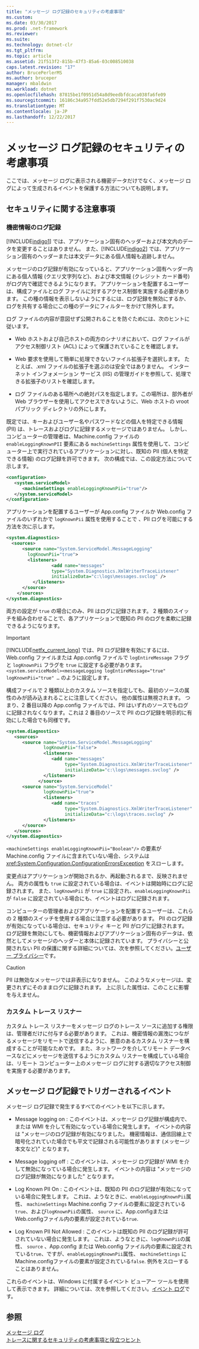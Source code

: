 ```yaml
---
title: "メッセージ ログ記録のセキュリティの考慮事項"
ms.custom: 
ms.date: 03/30/2017
ms.prod: .net-framework
ms.reviewer: 
ms.suite: 
ms.technology: dotnet-clr
ms.tgt_pltfrm: 
ms.topic: article
ms.assetid: 21f513f2-815b-47f3-85a6-03c008510038
caps.latest.revision: "17"
author: BrucePerlerMS
ms.author: bruceper
manager: mbaldwin
ms.workload: dotnet
ms.openlocfilehash: 87815be1f0951d54a8d9eedbfdcaca038fa6fe09
ms.sourcegitcommit: 16186c34a957fdd52e5db7294f291f7530ac9d24
ms.translationtype: MT
ms.contentlocale: ja-JP
ms.lasthandoff: 12/22/2017
---
```

# <a name="security-concerns-for-message-logging"></a>メッセージ ログ記録のセキュリティの考慮事項
ここでは、メッセージ ログに表示される機密データだけでなく、メッセージ ログによって生成されるイベントを保護する方法についても説明します。  
  
## <a name="security-concerns"></a>セキュリティに関する注意事項  
  
### <a name="logging-sensitive-information"></a>機密情報のログ記録  
 [!INCLUDE[indigo1](../../../../includes/indigo1-md.md)] では、アプリケーション固有のヘッダーおよび本文内のデータを変更することはありません。 また、[!INCLUDE[indigo2](../../../../includes/indigo2-md.md)] では、アプリケーション固有のヘッダーまたは本文データにある個人情報も追跡しません。  
  
 メッセージのログ記録が有効になっていると、アプリケーション固有ヘッダー内にある個人情報 (クエリ文字列など)、および本文情報 (クレジット カード番号) がログ内で確認できるようになります。 アプリケーションを配置するユーザーは、構成ファイルとログ ファイルに対するアクセス制御を実施する必要があります。 この種の情報を表示しないようにするには、ログ記録を無効にするか、ログを共有する場合にこの種のデータにフィルターをかけて除外します。  
  
 ログ ファイルの内容が意図せず公開されることを防ぐためには、次のヒントに従います。  
  
-   Web ホストおよび自己ホストの両方のシナリオにおいて、ログ ファイルがアクセス制御リスト (ACL) によって保護されていることを確認します。  
  
-   Web 要求を使用して簡単に処理できないファイル拡張子を選択します。 たとえば、.xml ファイルの拡張子を選ぶのは安全ではありません。 インターネット インフォメーション サービス (IIS) の管理ガイドを参照して、処理できる拡張子のリストを確認します。  
  
-   ログ ファイルのある場所への絶対パスを指定します。この場所は、部外者が Web ブラウザーを使用してアクセスできないように、Web ホストの vroot パブリック ディレクトリの外にします。  
  
 既定では、キーおよびユーザー名やパスワードなどの個人を特定できる情報 (PII) は、トレースおよびログに記録するメッセージではありません。 しかし、コンピューターの管理者は、Machine.config ファイルの `enableLoggingKnownPII` 要素にある `machineSettings` 属性を使用して、コンピューター上で実行されているアプリケーションに対し、既知の PII (個人を特定できる情報) のログ記録を許可できます。 次の構成では、この設定方法について示します。  
  
```xml  
<configuration>  
   <system.serviceModel>  
      <machineSettings enableLoggingKnownPii="true"/>  
   </system.serviceModel>  
</configuration>   
```  
  
 アプリケーションを配置するユーザーが App.config ファイルか Web.config ファイルのいずれかで `logKnownPii` 属性を使用することで 、PII ログを可能にする方法を次に示します。  
  
```xml  
<system.diagnostics>  
  <sources>  
      <source name="System.ServiceModel.MessageLogging"  
        logKnownPii="true">  
        <listeners>  
                 <add name="messages"  
                 type="System.Diagnostics.XmlWriterTraceListener"  
                 initializeData="c:\logs\messages.svclog" />  
          </listeners>  
      </source>  
    </sources>  
</system.diagnostics>  
```  
  
 両方の設定が `true` の場合にのみ、PII はログに記録されます。 2 種類のスイッチを組み合わせることで、各アプリケーションで既知の PII のログを柔軟に記録できるようになります。  
  
> [!IMPORTANT]
>  [!INCLUDE[netfx_current_long](../../../../includes/netfx-current-long-md.md)] では、PII ログ記録を有効にするには、Web.config ファイルまたは App.config ファイルで `logEntireMessage` フラグと `logKnownPii` フラグを `true` に設定する必要があります。`<system.serviceModel><messageLogging logEntireMessage="true" logKnownPii="true" …` のように設定します。  
  
 構成ファイルで 2 種類以上のカスタム ソースを指定しても、最初のソースの属性のみが読み込まれることに注意してください。 他の属性は無視されます。 つまり、2 番目以降の App.config ファイルでは、PII はいずれのソースでもログに記録されなくなります。これは 2 番目のソースで PII のログ記録を明示的に有効にした場合でも同様です。  
  
```xml  
<system.diagnostics>  
   <sources>  
      <source name="System.ServiceModel.MessageLogging"  
              logKnownPii="false">  
              <listeners>  
                 <add name="messages"  
                      type="System.Diagnostics.XmlWriterTraceListener"  
                      initializeData="c:\logs\messages.svclog" />  
              </listeners>  
            </source>  
      <source name="System.ServiceModel"   
              logKnownPii="true">  
              <listeners>  
                 <add name="traces"  
                      type="System.Diagnostics.XmlWriterTraceListener"  
                      initializeData="c:\logs\traces.svclog" />  
              </listeners>  
      </source>  
   </sources>  
</system.diagnostics>  
```  
  
 `<machineSettings enableLoggingKnownPii="Boolean"/>` の要素が Machine.config ファイルに含まれていない場合、システムは <xref:System.Configuration.ConfigurationErrorsException> をスローします。  
  
 変更点はアプリケーションが開始されるか、再起動されるまで、反映されません。 両方の属性も `true` に設定されている場合は、イベントは開始時にログに記録されます。 また、`logKnownPii` が `true` に設定され、`enableLoggingKnownPii` が `false` に設定されている場合にも、イベントはログに記録されます。  
  
 コンピューターの管理者およびアプリケーションを配置するユーザーは、これらの 2 種類のスイッチを使用する場合に注意する必要があります。 PII のログ記録が有効になっている場合は、セキュリティ キーと PII がログに記録されます。 ログ記録を無効にしても、機密情報およびアプリケーション固有のデータは、依然としてメッセージのヘッダーと本体に記録されています。 プライバシーと公開されない PII の保護に関する詳細については、次を参照してください。[ユーザー プライバシー](http://go.microsoft.com/fwlink/?LinkID=94647)です。  
  
> [!CAUTION]
>  PII は無効なメッセージでは非表示になりません。 このようなメッセージは、変更されずにそのままログに記録されます。 上に示した属性は、このことに影響を与えません。  
  
### <a name="custom-trace-listener"></a>カスタム トレース リスナー  
 カスタム トレース リスナーをメッセージ ログのトレース ソースに追加する権限は、管理者だけに付与する必要があります。 これは、機密情報の漏洩につながるメッセージをリモートで送信するように、悪意のあるカスタム リスナーを構成することが可能なためです。 また、ネットワークを介してリモート データベースなどにメッセージを送信するようにカスタム リスナーを構成している場合は、リモート コンピューター上のメッセージ ログに対する適切なアクセス制御を実施する必要があります。  
  
## <a name="events-triggered-by-message-logging"></a>メッセージ ログ記録でトリガーされるイベント  
 メッセージ ログ記録で発生するすべてのイベントを以下に示します。  
  
-   Message logging on : このイベントは、メッセージ ログ記録が構成内で、または WMI を介して有効になっている場合に発生します。 イベントの内容は "メッセージのログ記録が有効になりました。 機密情報は、通信回線上で暗号化されていた場合でも平文で記録される可能性があります (メッセージ本文など)" となります。  
  
-   Message logging off : このイベントは、メッセージ ログ記録が WMI を介して無効になっている場合に発生します。 イベントの内容は "メッセージのログ記録が無効になりました" となります。  
  
-   Log Known PII On : このイベントは、既知の PII のログ記録が有効になっている場合に発生します。 これは、ようなときに、`enableLoggingKnownPii`属性、 `machineSettings` Machine.config ファイルの要素に設定されている`true`、および`logKnownPii`の属性、 `source` に、App.configまたはWeb.configファイル内の要素が設定されている`true`.  
  
-   Log Known PII Not Allowed : このイベントは既知の PII のログ記録が許可されていない場合に発生します。 これは、ようなときに、`logKnownPii`の属性、 `source` 、App.config または Web.config ファイル内の要素に設定されている`true`、ですが、`enableLoggingKnownPii`属性、 `machineSettings` にMachine.configファイルの要素が設定されている`false`. 例外をスローすることはありません。  
  
 これらのイベントは、Windows に付属するイベント ビューアー ツールを使用して表示できます。 詳細については、次を参照してください。[イベント ログ](../../../../docs/framework/wcf/diagnostics/event-logging/index.md)です。  
  
## <a name="see-also"></a>参照  
 [メッセージ ログ](../../../../docs/framework/wcf/diagnostics/message-logging.md)  
 [トレースに関するセキュリティの考慮事項と役立つヒント](../../../../docs/framework/wcf/diagnostics/tracing/security-concerns-and-useful-tips-for-tracing.md)
